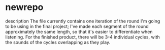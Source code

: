 # newrepo
description
The file currently contains one iteration of the round I'm going to be using in the final project; I've made each segment of the round approximately the same length, so that it's easier to differentiate when listening. For the finished product, there will be 3-4 individual cycles, with the sounds of the cycles overlapping as they play. 

